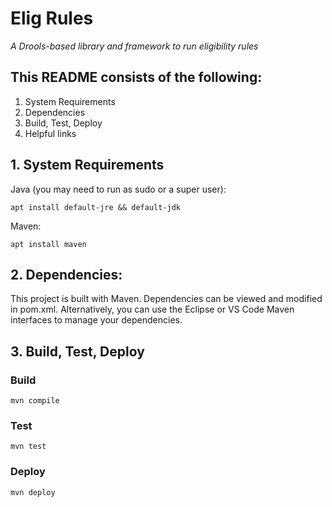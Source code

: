 # Elig Rules

*A Drools-based library and framework to run eligibility rules*

## This README consists of the following:
1. System Requirements
2. Dependencies
3. Build, Test, Deploy
4. Helpful links

## 1. System Requirements

Java (you may need to run as sudo or a super user):

```apt install default-jre && default-jdk```

Maven:

```apt install maven```

## 2. Dependencies:

This project is built with Maven. Dependencies can be viewed and modified in pom.xml. Alternatively, you can use the Eclipse or VS Code Maven interfaces to manage your dependencies.

## 3. Build, Test, Deploy

### Build

```mvn compile```

### Test

```mvn test```

### Deploy

```mvn deploy```
